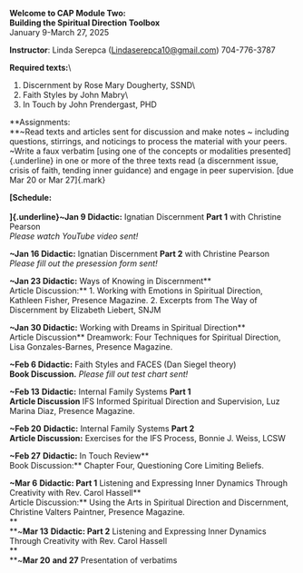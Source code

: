**Welcome to CAP Module Two:\
Building the Spiritual Direction Toolbox**\
January 9-March 27, 2025

**Instructor**: Linda Serepca (<Lindaserepca10@gmail.com>) 704-776-3787

**Required texts:**\
1. Discernment by Rose Mary Dougherty, SSND\
2. Faith Styles by John Mabry\
3. In Touch by John Prendergast, PHD

**Assignments:\
**\~Read texts and articles sent for discussion and make notes \~
including questions, stirrings, and noticings to process the material
with your peers.\
\~Write a faux verbatim [using one of the concepts or modalities
presented]{.underline} in one or more of the three texts read (a
discernment issue, crisis of faith, tending inner guidance) and engage
in peer supervision. [due Mar 20 or Mar 27]{.mark}

**[Schedule:\
\
]{.underline}\~Jan 9 Didactic:** Ignatian Discernment **Part 1** with
Christine Pearson\
*Please watch YouTube video sent!*

**\~Jan 16 Didactic:** Ignatian Discernment **Part 2** with Christine
Pearson\
*Please fill out the presession form sent!*

**\~Jan 23 Didactic:** Ways of Knowing in Discernment**\
Article Discussion:** 1. Working with Emotions in Spiritual Direction,
Kathleen Fisher, Presence Magazine. 2. Excerpts from The Way of
Discernment by Elizabeth Liebert, SNJM

**\~Jan 30 Didactic:** Working with Dreams in Spiritual Direction**\
Article Discussion** Dreamwork: Four Techniques for Spiritual Direction,
Lisa Gonzales-Barnes, Presence Magazine.

**\~Feb 6 Didactic:** Faith Styles and FACES (Dan Siegel theory)**\
Book Discussion.** *Please fill out test chart sent!*

**\~Feb 13** **Didactic:** Internal Family Systems **Part 1**\
**Article Discussion** IFS Informed Spiritual Direction and Supervision,
Luz Marina Diaz, Presence Magazine.

**\~Feb 20** **Didactic:** Internal Family Systems **Part 2**\
**Article Discussion:** Exercises for the IFS Process, Bonnie J. Weiss,
LCSW

**\~Feb 27** **Didactic:** In Touch Review**\
Book Discussion:** Chapter Four, Questioning Core Limiting Beliefs.

**\~Mar 6** **Didactic: Part 1** Listening and Expressing Inner Dynamics
Through Creativity with Rev. Carol Hassell**\
Article Discussion:** Using the Arts in Spiritual Direction and
Discernment, Christine Valters Paintner, Presence Magazine.\
**\
**\~**Mar 13** **Didactic: Part 2** Listening and Expressing Inner
Dynamics Through Creativity with Rev. Carol Hassell\
**\
**\~**Mar 20** **and 27** Presentation of verbatims
